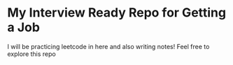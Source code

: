 # My Interview Ready Repo for Getting a Job

I will be practicing leetcode in here and also writing notes! Feel free to explore this repo
